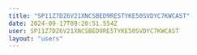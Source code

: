 ```yaml
---
title: "SP11Z7DZ6V21XNCSBED9RE5TYKE50SVDYC7KWCAST"
date: 2024-09-17T09:20:51.554Z
user: SP11Z7DZ6V21XNCSBED9RE5TYKE50SVDYC7KWCAST
layout: "users"
---
```

    